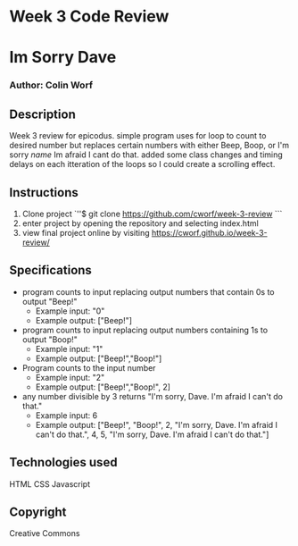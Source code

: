 
# Week 3 Code Review

# Im Sorry Dave

### Author: Colin Worf

## Description

Week 3 review for epicodus. simple program uses for loop to count to desired number but replaces certain numbers with either Beep, Boop, or I'm sorry *name* Im afraid I cant do that. added some class changes and timing delays on each itteration of the loops so I could create a scrolling effect.

## Instructions

1. Clone project `''$ git clone https://github.com/cworf/week-3-review ```
2. enter project by opening the repository and selecting index.html
3. view final project online by visiting https://cworf.github.io/week-3-review/

## Specifications

* program counts to input replacing output numbers that contain 0s to output "Beep!"
  * Example input: "0"
  * Example output: ["Beep!"]
* program counts to input replacing output numbers containing 1s to output "Boop!"
  * Example input: "1"
  * Example output: ["Beep!","Boop!"]
* Program counts to the input number
  * Example input: "2"
  * Example output: ["Beep!","Boop!", 2]
* any number divisible by 3 returns "I'm sorry, Dave. I'm afraid I can't do that."
  * Example input: 6
  * Example output: ["Beep!", "Boop!", 2, "I'm sorry, Dave. I'm afraid I can't do that.", 4, 5, "I'm sorry, Dave. I'm afraid I can't do that."]

## Technologies used

HTML
CSS
Javascript

## Copyright

Creative Commons
